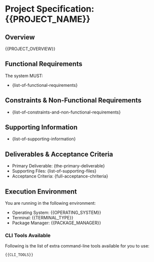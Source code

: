 # Project Specification: {{PROJECT_NAME}}

## Overview

{{PROJECT_OVERVIEW}}

## Functional Requirements

The system MUST:

- {list-of-functional-requirements}

## Constraints & Non-Functional Requirements

- {list-of-constraints-and-non-functional-requirements}

## Supporting Information

- {list-of-supporting-information}

## Deliverables & Acceptance Criteria

- Primary Deliverable: {the-primary-deliverable}
- Supporting Files: {list-of-supporting-files}
- Acceptance Criteria: {full-acceptance-chriteria}

## Execution Environment

You are running in the following environment:

- Operating System: {{OPERATING_SYSTEM}}
- Terminal: {{TERMINAL_TYPE}}
- Package Manager: {{PACKAGE_MANAGER}}

### CLI Tools Available

Following is the list of extra command-line tools available for you to use:

```txt
{{CLI_TOOLS}}
```
